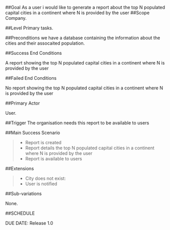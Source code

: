 
##Goal
As a user i would like to generate a report about the top N populated capital cities in a continent where N is provided by the user
##Scope
Company.

##Level
Primary tasks.

##Preconditions
we have a database containing the information about the cities and their assocaited population.


##Success End Conditions

A report showing the top N populated capital cities in a continent where N is provided by the user

##Failed End Conditions

No report showing the top N populated capital cities in a continent where N is provided by the user

##Primary Actor

User.

##Trigger
The organisation needs this report to be available to users

##Main Success Scenario

>- Report is created
>- Report details the top N populated capital cities in a continent where N is provided by the user
>- Report is available to users

##Extensions

>- City does not exist:
>- User is notified

##Sub-variations

None.

##SCHEDULE

DUE DATE: Release 1.0